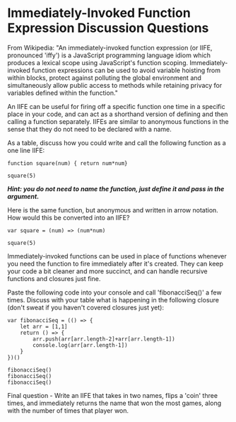 # Immediately-Invoked Function Expression Discussion Questions

From Wikipedia: "An immediately-invoked function expression (or IIFE, pronounced 'iffy') is a JavaScript programming language idiom which produces a lexical scope using JavaScript's function scoping. Immediately-invoked function expressions can be used to avoid variable hoisting from within blocks, protect against polluting the global environment and simultaneously allow public access to methods while retaining privacy for variables defined within the function."

An IIFE can be useful for firing off a specific function one time in a specific place in your code, and can act as a shorthand version of defining and then calling a function separately.  IIFEs are similar to anonymous functions in the sense that they do not need to be declared with a name.

As a table, discuss how you could write and call the following function as a one line IIFE:

```
function square(num) { return num*num}

square(5)
```

***Hint: you do not need to name the function, just define it and pass in the argument.***

Here is the same function, but anonymous and written in arrow notation.  How would this be converted into an IIFE?

```
var square = (num) => (num*num)

square(5)
```

Immediately-invoked functions can be used in place of functions whenever you need the function to fire immediately after it's created.  They can keep your code a bit cleaner and more succinct, and can handle recursive functions and closures just fine.

Paste the following code into your console and call 'fibonacciSeq()' a few times.  Discuss with your table what is happening in the following closure (don't sweat if you haven't covered closures just yet):

```
var fibonacciSeq = (() => {
	let arr = [1,1]
	return () => {
		arr.push(arr[arr.length-2]+arr[arr.length-1])
		console.log(arr[arr.length-1])
	}
})()

fibonacciSeq()
fibonacciSeq()
fibonacciSeq()
```

Final question - Write an IIFE that takes in two names, flips a 'coin' three times, and immediately returns the name that won the most games, along with the number of times that player won.
